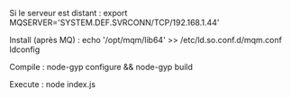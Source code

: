 Si le serveur est distant :
export MQSERVER='SYSTEM.DEF.SVRCONN/TCP/192.168.1.44'

Install (après MQ) :
echo '/opt/mqm/lib64' >> /etc/ld.so.conf.d/mqm.conf
ldconfig

Compile :
node-gyp configure && node-gyp build

Execute :
node index.js